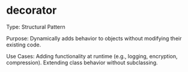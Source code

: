 # decorator

Type: Structural Pattern

Purpose: Dynamically adds behavior to objects without modifying their existing code.

Use Cases:
Adding functionality at runtime (e.g., logging, encryption, compression).
Extending class behavior without subclassing.


